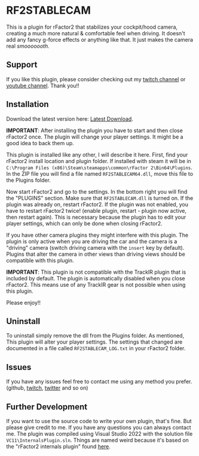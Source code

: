 
# RF2STABLECAM

This is a plugin for rFactor2 that stabilizes your cockpit/hood camera, creating a much more natural & comfortable feel when driving. It doesn't add any fancy g-force effects or anything like that. It just makes the camera real *smooooooth*.

## Support

If you like this plugin, please consider checking out my [twitch channel](https://www.twitch.tv/helloimhana) or [youtube channel](https://www.youtube.com/channel/UCm-EKs1L3ujEjdz3OpqvS-A). Thank you!!

## Installation

Download the latest version here: [Latest Download](https://github.com/HanaMcHanaface/RF2STABLECAM/releases/download/V1.4/RF2STABLECAM64.V1.4.zip).

**IMPORTANT**: After installing the plugin you have to start and then close rFactor2 once. The plugin will change your player settings. It might be a good idea to back them up.

This plugin is installed like any other, I will describe it here. First, find your rFactor2 install location and plugin folder. If installed with steam it will be in `C:\Program Files (x86)\Steam\steamapps\common\rFactor 2\Bin64\Plugins`. In the ZIP file you will find a file named `RF2STABLECAM64.dll`, move this file to the Plugins folder.

Now start rFactor2 and go to the settings. In the bottom right you will find the "PLUGINS" section. Make sure that `RF2STABLECAM.dll` is turned on. If the plugin was already on, restart rFactor2. If the plugin was not enabled, you have to restart rFactor2 twice! (enable plugin, restart - plugin now active, then restart again). This is necessary because the plugin has to edit your player settings, which can only be done when closing rFactor2.

If you have other camera plugins they might interfere with this plugin. The plugin is only active when you are driving the car and the camera is a "driving" camera (switch driving camera with the `insert` key by default). Plugins that alter the camera in other views than driving views should be compatible with this plugin.

**IMPORTANT**: This plugin is not compatible with the TrackIR plugin that is included by default. The plugin is automatically disabled when you close rFactor2. This means use of any TrackIR gear is not possible when using this plugin.

Please enjoy!!

## Uninstall

To uninstall simply remove the dll from the Plugins folder. As mentioned, This plugin will alter your player settings. The settings that changed are documented in a file called `RF2STABLECAM_LOG.txt` in your rFactor2 folder.

## Issues

If you have any issues feel free to contact me using any method you prefer. (github, [twitch](https://www.twitch.tv/helloimhana), [twitter](https://twitter.com/HanaMcHanaface) and so on)

## Further Development

If you want to use the source code to write your own plugin, that's fine. But please give credit to me. If you have any questions you can always contact me. The plugin was compiled using Visual Studio 2022 with the solution file `VC11\InternalsPlugin.sln`. Things are named weird because it's based on the "rFactor2 internals plugin" found [here](https://www.studio-397.com/modding-resources/).

